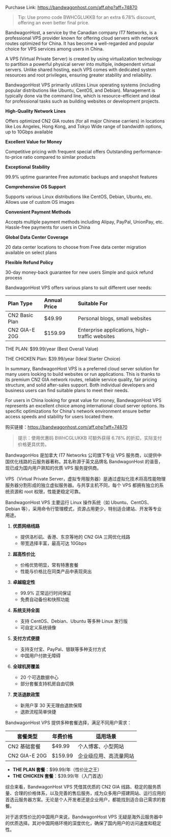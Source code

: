Purchase Link: https://bandwagonhost.com/aff.php?aff=74870

> Tip: Use promo code BWHCGLUKKB for an extra 6.78% discount, offering an even better final price.

BandwagonHost, a service by the Canadian company IT7 Networks, is a professional VPS provider known for offering cloud servers with network routes optimized for China. It has become a well-regarded and popular choice for VPS services among users in China.

A VPS (Virtual Private Server) is created by using virtualization technology to partition a powerful physical server into multiple, independent virtual servers. Unlike shared hosting, each VPS comes with dedicated system resources and root privileges, ensuring greater stability and reliability.

BandwagonHost VPS primarily utilizes Linux operating systems (including popular distributions like Ubuntu, CentOS, and Debian). Management is typically done via the command line, which is resource-efficient and ideal for professional tasks such as building websites or development projects.

**High-Quality Network Lines**

Offers optimized CN2 GIA routes (for all major Chinese carriers) in locations like Los Angeles, Hong Kong, and Tokyo
Wide range of bandwidth options, up to 10Gbps available

**Excellent Value for Money**

Competitive pricing with frequent special offers
Outstanding performance-to-price ratio compared to similar products

**Exceptional Stability**

99.9% uptime guarantee
Free automatic backups and snapshot features

**Comprehensive OS Support**

Supports various Linux distributions like CentOS, Debian, Ubuntu, etc.
Allows use of custom OS images

**Convenient Payment Methods**

Accepts multiple payment methods including Alipay, PayPal, UnionPay, etc.
Hassle-free payments for users in China

**Global Data Center Coverage**

20 data center locations to choose from
Free data center migration available on select plans

**Flexible Refund Policy**

30-day money-back guarantee for new users
Simple and quick refund process

BandwagonHost VPS offers various plans to suit different user needs:

| Plan Type         | Annual Price | Suitable For                             |
| :---------------- | :----------- | :--------------------------------------- |
| CN2 Basic Plan    | $49.99       | Personal blogs, small websites           |
| CN2 GIA-E 20G     | $159.99      | Enterprise applications, high-traffic websites |

THE PLAN: $99.99/year (Best Overall Value)

THE CHICKEN Plan: $39.99/year (Ideal Starter Choice)

In summary, BandwagonHost VPS is a preferred cloud server solution for many users looking to build websites or run applications. This is thanks to its premium CN2 GIA network routes, reliable service quality, fair pricing structure, and solid after-sales support. Both individual developers and business users can find suitable plans to meet their needs.

For users in China looking for great value for money, BandwagonHost VPS represents an excellent choice among international cloud server options. Its specific optimizations for China's network environment ensure better access speeds and stability for users located there.

购买链接：https://bandwagonhost.com/aff.php?aff=74870
> 提示：使用优惠码 BWHCGLUKKB 可额外获得 6.78% 的折扣，实际支付价格更具优势。

BandwagonHos 是加拿大 IT7 Networks 公司旗下专业 VPS 服务商，以提供中国优化线路的云服务器著称。其名称源于英文品牌名 BandwagonHost 的谐音，现已成为国内用户熟知的优质 VPS 服务提供商。

VPS（Virtual Private Server，虚拟专用服务器）是通过虚拟化技术将高性能物理服务器分割形成的独立虚拟服务器。与共享主机不同，每个 VPS 都拥有独立的系统资源和 root 权限，性能更稳定可靠。

BandwagonHost  VPS 主要运行 Linux 操作系统（如 Ubuntu、CentOS、Debian 等），采用命令行管理模式，资源占用更少，特别适合建站、开发等专业用途。



1. **优质网络线路**
   - 提供洛杉矶、香港、东京等地的 CN2 GIA 三网优化线路
   - 带宽选择丰富，最高可达 10Gbps

2. **超高性价比**
   - 价格优势明显，常有特惠套餐
   - 性能与价格比在同类产品中表现突出

3. **卓越稳定性**
   - 99.9% 正常运行时间保证
   - 免费自动备份和快照功能

4. **系统支持全面**
   - 支持 CentOS、Debian、Ubuntu 等多种 Linux 发行版
   - 可自定义系统镜像

5. **支付方式便捷**
   - 支持支付宝、PayPal、银联等多种支付方式
   - 中国用户付款无障碍

6. **全球机房覆盖**
   - 20 个可选数据中心
   - 部分套餐支持机房自由切换

7. **灵活退款政策**
   - 新用户享 30 天无理由退款保障
   - 退款流程简单快捷


BandwagonHost  VPS 提供多种套餐选择，满足不同用户需求：

| 套餐类型 | 年费价格 | 适用场景 |
|---------|---------|---------|
| CN2 基础套餐 | $49.99 | 个人博客、小型网站 |
| CN2 GIA-E 20G | $159.99 | 企业级应用、高流量网站 |

- **THE PLAN 套餐**：$99.99/年（性价比之王）
- **THE CHICKEN 套餐**：$39.99/年（入门首选）



综合来看，BandwagonHost  VPS 凭借其优质的 CN2 GIA 线路、稳定的服务质量、合理的价格体系，以及完善的售后服务，成为众多用户搭建网站、运行应用的首选云服务器方案。无论是个人开发者还是企业用户，都能找到适合自己需求的套餐。

对于追求性价比的中国用户来说，BandwagonHost  VPS 无疑是海外云服务器中的优质选择。其对中国网络环境的深度优化，确保了国内用户的访问速度和稳定性。

